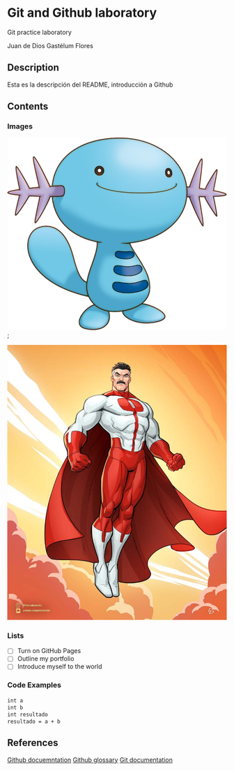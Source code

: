 # Git and Github laboratory

Git practice laboratory

Juan de Dios Gastélum Flores

## Description
Esta es la descripción del README, introducción a Github

## Contents

### Images

![Image of Wooper, the Pokemon](194-Wooper.webp);

![Omni-Man](latest.jpg)

### Lists

- [ ] Turn on GitHub Pages
- [ ] Outline my portfolio
- [ ] Introduce myself to the world

### Code Examples

```
int a
int b
int resultado
resultado = a + b
```

## References

[Github docuemntation](https://docs.github.com/en)
[Github glossary](https://docs.github.com/en/get-started/learning-about-github/github-glossary)
[Git documentation](https://git-scm.com/doc)
